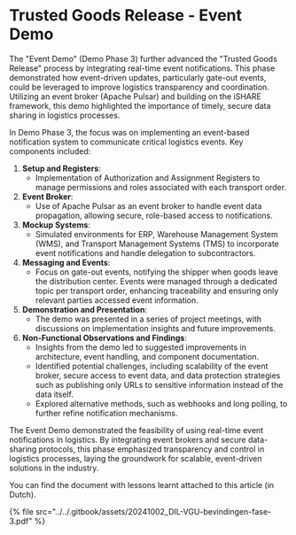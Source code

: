 # Trusted Goods Release - Event Demo

The "Event Demo" (Demo Phase 3) further advanced the "Trusted Goods Release" process by integrating real-time event notifications. This phase demonstrated how event-driven updates, particularly gate-out events, could be leveraged to improve logistics transparency and coordination. Utilizing an event broker (Apache Pulsar) and building on the iSHARE framework, this demo highlighted the importance of timely, secure data sharing in logistics processes.

In Demo Phase 3, the focus was on implementing an event-based notification system to communicate critical logistics events. Key components included:

1. **Setup and Registers**:
   * Implementation of Authorization and Assignment Registers to manage permissions and roles associated with each transport order.
2. **Event Broker**:
   * Use of Apache Pulsar as an event broker to handle event data propagation, allowing secure, role-based access to notifications.
3. **Mockup Systems**:
   * Simulated environments for ERP, Warehouse Management System (WMS), and Transport Management Systems (TMS) to incorporate event notifications and handle delegation to subcontractors.
4. **Messaging and Events**:
   * Focus on gate-out events, notifying the shipper when goods leave the distribution center. Events were managed through a dedicated topic per transport order, enhancing traceability and ensuring only relevant parties accessed event information.
5. **Demonstration and Presentation**:
   * The demo was presented in a series of project meetings, with discussions on implementation insights and future improvements.
6. **Non-Functional Observations and Findings**:
   * Insights from the demo led to suggested improvements in architecture, event handling, and component documentation.
   * Identified potential challenges, including scalability of the event broker, secure access to event data, and data protection strategies such as publishing only URLs to sensitive information instead of the data itself.
   * Explored alternative methods, such as webhooks and long polling, to further refine notification mechanisms.

The Event Demo demonstrated the feasibility of using real-time event notifications in logistics. By integrating event brokers and secure data-sharing protocols, this phase emphasized transparency and control in logistics processes, laying the groundwork for scalable, event-driven solutions in the industry.

You can find the document with lessons learnt attached to this article (in Dutch).

{% file src="../../.gitbook/assets/20241002_DIL-VGU-bevindingen-fase-3.pdf" %}
